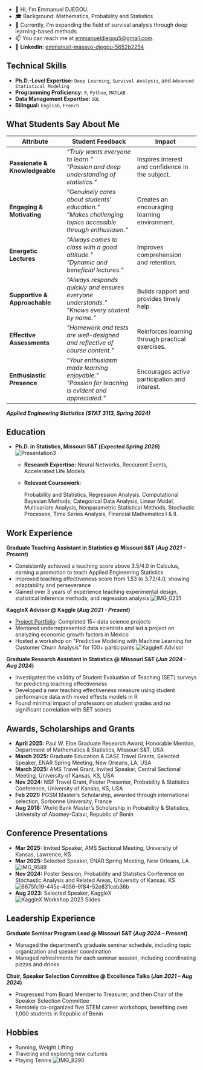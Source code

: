 - 👋 Hi, I'm Emmanuel DJEGOU.
- 🎓 Background: Mathematics, Probability and Statistics
- 💼 Currently, I'm expanding the field of survival analysis through deep learning-based methods.
- 📫 You can reach me at emmanueldjegou5@gmail.com.
- 🔗 **LinkedIn:** [emmanuel-masavo-djegou-5652b2254](https://www.linkedin.com/in/emmanuel-masavo-djegou-5652b2254)

## Technical Skills  
- **Ph.D.-Level Expertise:** `Deep Learning`, `Survival Analysis`, and `Advanced Statistical Modeling` 
- **Programming Proficiency:** `R`, `Python`, `MATLAB`  
- **Data Management Expertise:** `SQL`
- **Bilingual:** `English`, `French` 

## What Students Say About Me

| **Attribute**              | **Student Feedback**                                                                                             | **Impact**                                            |
|----------------------------|------------------------------------------------------------------------------------------------------------------|------------------------------------------------------|
| **Passionate & Knowledgeable** | *"Truly wants everyone to learn."*<br>*"Passion and deep understanding of statistics."*                            | Inspires interest and confidence in the subject.     |
| **Engaging & Motivating**  | *"Genuinely cares about students' education."*<br>*"Makes challenging topics accessible through enthusiasm."*       | Creates an encouraging learning environment.         |
| **Energetic Lectures**     | *"Always comes to class with a good attitude."*<br>*"Dynamic and beneficial lectures."*                             | Improves comprehension and retention.                |
| **Supportive & Approachable** | *"Always responds quickly and ensures everyone understands."*<br>*"Knows every student by name."*                   | Builds rapport and provides timely help.             |
| **Effective Assessments**  | *"Homework and tests are well-designed and reflective of course content."*                                        | Reinforces learning through practical exercises.     |
| **Enthusiastic Presence**  | *"Your enthusiasm made learning enjoyable."*<br>*"Passion for teaching is evident and appreciated."*               | Encourages active participation and interest.        |

**_Applied Engineering Statistics (STAT 3113, Spring 2024)_**
   

## Education

- **Ph.D. in Statistics, Missouri S&T (_Expected Spring 2026_)**
     ![Presentation3](https://github.com/user-attachments/assets/f781631a-a0ff-4e02-bf4b-570645f406ec)

   - **Research Expertise:** Neural Networks, Reccurent Events, Accelerated Life Models

   - **Relevant Coursework**:

     Probability and Statistics, Regression Analysis, Computational Bayesian Methods, Categorical Data Analysis, Linear Model, Multivariate Analysis, Nonparametric Statistical Methods, Stochastic Processes, Time Series Analysis, Financial Mathematics I & II.

             		

## Work Experience

**Graduate Teaching Assistant in Statistics @ Missouri S&T (_Aug 2021 - Present_)**
- Consistently achieved a teaching score above 3.5/4.0 in Calculus, earning a promotion to teach Applied Engineering Statistics
- Improved teaching effectiveness score from 1.53 to 3.72/4.0, showing adaptability and perseverance
- Gained over 3 years of experience teaching experimental design, statistical inference methods, and regression analysis
  ![IMG_0231](https://github.com/user-attachments/assets/221c6262-5dfe-4d88-97df-8ffa124d4e9a)

**KaggleX Advisor @ Kaggle (_Aug 2021 - Present_)**
- [Project Portfolio](https://www.kaggle.com/emmanueldjegou): Completed 15+ data science projects
- Mentored underrepresented data scientists and led a project on analyzing economic growth factors in Mexico
- Hosted a workshop on "Predictive Modeling with Machine Learning for Customer Churn Analysis" for 100+ participants
  ![KaggleX Advisor](https://github.com/user-attachments/assets/44cd9ec3-0ff1-4e5d-9343-3337142cdc2a)


**Graduate Research Assistant in Statistics @ Missouri S&T (_Jun 2024 - Aug 2024_)**
- Investigated the validity of Student Evaluation of Teaching (SET) surveys for predicting teaching effectiveness
- Developed a new teaching effectiveness measure using student performance data with mixed effects models in R
- Found minimal impact of professors on student grades and no significant correlation with SET scores

## Awards, Scholarships and Grants
- **April 2025:** Paul W. Eloe Graduate Research Award, Honorable Mention, Department of Mathematics & Statistics, Missouri S&T, USA 	                
- **March 2025:** Graduate Education & CASE Travel Grants, Selected Speaker, ENAR Spring Meeting, New Orleans, LA, USA 	          	             
- **March 2025:** AMS Travel Grant, Invited Speaker, Central Sectional Meeting, University of Kansas, KS, USA 	                               
- **Nov 2024:** NSF Travel Grant, Poster Presenter, Probability & Statistics Conference, University of Kansas, KS, USA 			
- **Feb 2021:** PGSM Master’s Scholarship, awarded through international selection, Sorbonne University, France			 
- **Aug 2018:** World Bank Master’s Scholarship in Probability & Statistics, University of Abomey-Calavi, Republic of Benin 		

## Conference Presentations
- **Mar 2025:** Invited Speaker, AMS Sectional Meeting, University of Kansas, Lawrence, KS  
- **Mar 2025:** Selected Speaker, ENAR Spring Meeting, New Orleans, LA
   ![IMG_9588](https://github.com/user-attachments/assets/76546447-7aa8-4d76-b1f9-a6039c4229be)
- **Nov 2024:** Poster Session, Probability and Statistics Conference on Stochastic Analysis and Related Areas, University of Kansas, KS
  ![6675fc19-445e-4056-9f84-52e831ceb36b](https://github.com/user-attachments/assets/1ac30e7f-50c6-48ed-b20f-6b69bb9606be)
- **Aug 2023:** Selected Speaker, KaggleX
  ![KaggleX Workshop 2023 Slides](https://github.com/user-attachments/assets/273f8323-2301-4b23-b4d4-b37dd4455d3d)


## Leadership Experience

**Graduate Seminar Program Lead @ Missouri S&T (_Aug 2024 – Present_)**  
- Managed the department’s graduate seminar schedule, including topic organization and speaker coordination
- Managed refreshments for each seminar session, including coordinating pizzas and drinks

**Chair, Speaker Selection Committee @ Excellence Talks (_Jan 2021 – Aug 2024_)**  
- Progressed from Board Member to Treasurer, and then Chair of the Speaker Selection Committee
- Remotely co-organized five STEM career workshops, benefiting over 1,000 students in Republic of Benin

## Hobbies
- Running, Weight Lifting
- Traveling and exploring new cultures
- Playing Tennis
  ![IMG_8290](https://github.com/user-attachments/assets/af3fcf8b-a4cc-434e-9551-692ed40a91e3)
  



